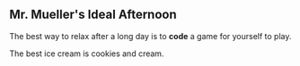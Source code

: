 ## Mr. Mueller's Ideal Afternoon

The best way to relax after a long day is to **code** a game for yourself to play.

The best ice cream is cookies and cream.